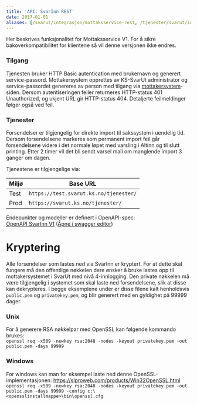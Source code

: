```yaml
---
title: 'API: SvarInn REST'
date: 2017-01-01
aliases: [/svarut/integrasjon/mottaksservice-rest, /tjenester/svarut/integrasjon/mottaksservice-rest/]
---
```


Her beskrives funksjonalitet for Mottaksservice V1. For å sikre bakoverkompatibilitet for klientene så vil denne versjonen ikke endres.

### Tilgang

Tjenesten bruker HTTP Basic autentication med brukernavn og generert service-passord. Mottakersystem opprettes av KS-SvarUt administrator og service-passordet genereres av person med tilgang via [mottakersystem](https://svarut.ks.no/mottaker/)-siden. 
Dersom autentiseringen feiler returneres HTTP-status 401 Unauthorized, og ukjent URL gir HTTP-status 404. Detaljerte feilmeldinger følger også ved feil.

### Tjenester

Forsendelser er tilgjengelig for direkte import til sakssystem i uendelig tid. Dersom forsendelsene markeres som permanent import feil går forsendelsene videre i det normale løpet med varsling i Altinn og til slutt printing.
Etter 2 timer vil det bli sendt varsel mail om manglende import 3 ganger om dagen.

Tjenestene er tilgjengelige via:  

| Miljø | Base URL                                  |
|-------|-------------------------------------------|
| Test  | `https://test.svarut.ks.no/tjenester/` |
| Prod  | `https://svarut.ks.no/tjenester/`      |

Endepunkter og modeller er definert i OpenAPI-spec:  
[OpenAPI SvarInn V1](https://developers.fiks.ks.no/api/svarinn-api-v1.json) ([Åpne i swagger editor](https://editor.swagger.io/?url=https://developers.fiks.ks.no/api/svarinn-api-v1.json))

# Kryptering

Alle forsendelser som lastes ned via SvarInn er kryptert. For at dette skal fungere må den offentlige nøkkelen dere ønsker å bruke lastes opp til mottakersystemet i SvarUt med nivå 4-innlogging. 
Den private nøkkelen må være tilgjengelig i systemet som skal laste ned forsendelsene, slik at disse kan dekrypteres. 
I begge eksemplene under er disse filene kalt henholdsvis `public.pem` og `privatekey.pem`, og blir generert med en gyldighet på 99999 dager.

### Unix
For å generere RSA nøkkelpar med OpenSSL kan følgende kommando brukes:  
`openssl req -x509 -newkey rsa:2048 -nodes -keyout privatekey.pem -out public.pem -days 99999`  

### Windows
For windows kan man for eksempel laste ned denne OpenSSL-implementasjonen: https://slproweb.com/products/Win32OpenSSL.html   
`openssl req -x509 -newkey rsa:2048 -nodes -keyout privatekey.pem -out public.pem -days 99999 -config c:\<opensslinstallmappe>\bin\openssl.cfg`
